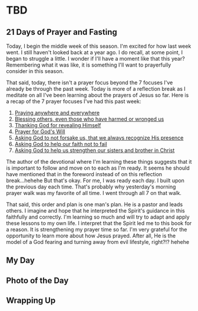 # TBD

## 21 Days of Prayer and Fasting

Today, I begin the middle week of this season. I'm excited for how last week went. I still haven't looked back at a year ago. I do recall, at some point, I began to struggle a little. I wonder if I'll have a moment like that this year? Remembering what it was like, it is something I'll want to prayerfully consider in this season.

That said, today, there isn't a prayer focus beyond the 7 focuses I've already be through the past week. Today is more of a reflection break as I meditate on all I've been learning about the prayers of Jesus so far. Here is a recap of the 7 prayer focuses I've had this past week:

1. [Praying anywhere and everywhere](./05_dawn#_21-days-of-prayer-and-fasting)
2. [Blessing others, even those who have harmed or wronged us](./06_blessings#_21-days-of-prayer-and-fasting)
3. [Thanking God for revealing Himself](./07_god-revealed-in-the-journey#_21-days-of-prayer-and-fasting)
4. [Prayer for God's Will](./08_gods-will-be-done#_21-days-of-prayer-and-fasting)
5. [Asking God to not forsake us, that we always recognize His presence](./09_lighthouse#_21-days-of-prayer-and-fasting)
6. [Asking God to help our faith not to fail](./10_faith-dont-fail-me-now#_21-days-of-prayer-and-fasting)
7. [Asking God to help us strengthen our sisters and brother in Christ](./11_strengthen-me-to-strengthen-others#_21-days-of-prayer-and-fasting)

The author of the devotional where I'm learning these things suggests that it is important to follow and move on to each as I'm ready. It seems he should have mentioned that in the foreword instead of on this reflection break...hehehe But that's okay. For me, I was ready each day. I built upon the previous day each time. That's probably why yesterday's morning prayer walk was my favorite of all time. I went through all 7 on that walk.

That said, this order and plan is one man's plan. He is a pastor and leads others. I imagine and hope that he interpreted the Spirit's guidance in this faithfully and correctly. I'm learning so much and will try to adapt and apply these lessons to my own life. I interpret that the Spirit led me to this book for a reason. It is strengthening my prayer time so far. I'm very grateful for the opportunity to learn more about how Jesus prayed. After all, He is the model of a God fearing and turning away from evil lifestyle, right?!? hehehe



## My Day



## Photo of the Day



## Wrapping Up


